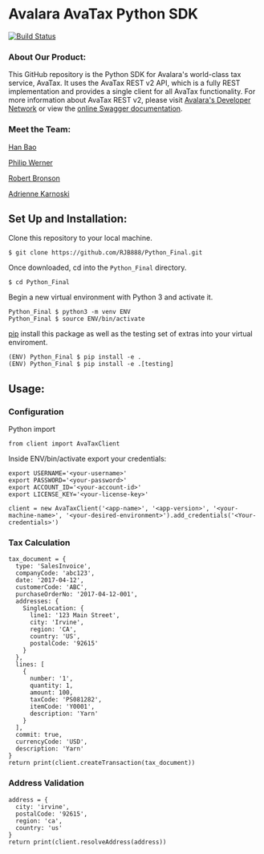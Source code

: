 # Avalara AvaTax Python SDK
[![Build Status](https://travis-ci.org/RJB888/Python_Final.svg?branch=master)](https://travis-ci.org/RJB888/Python_Final)

### About Our Product:
This GitHub repository is the Python SDK for Avalara's world-class tax service, AvaTax.  It uses the AvaTax REST v2 API, which is a fully REST implementation and provides a single client for all AvaTax functionality.  For more information about AvaTax REST v2, please visit [Avalara's Developer Network](http://developer.avalara.com/) or view the [online Swagger documentation](https://sandbox-rest.avatax.com/swagger/ui/index.html).


### **Meet the Team:**

[Han Bao](https://www.linkedin.com/in/hbao2016)

[Philip Werner](https://www.linkedin.com/in/philip-werner-421aa66a)

[Robert Bronson](https://www.linkedin.com/in/robert-bronson)

[Adrienne Karnoski](https://www.linkedin.com/in/adrienne-karnoski)

## **Set Up and Installation:**

Clone this repository to your local machine.
```
$ git clone https://github.com/RJB888/Python_Final.git
```
Once downloaded, cd into the ```Python_Final``` directory.
```
$ cd Python_Final
```
Begin a new virtual environment with Python 3 and activate it.
```
Python_Final $ python3 -m venv ENV
Python_Final $ source ENV/bin/activate
```
[pip](https://pip.pypa.io/en/stable) install this package as well as the testing set of extras into your virtual enviroment.
```
(ENV) Python_Final $ pip install -e .
(ENV) Python_Final $ pip install -e .[testing]
```
## **Usage:**


### **Configuration**

Python import
```
from client import AvaTaxClient
```

Inside ENV/bin/activate export your credentials:
```
export USERNAME='<your-username>'
export PASSWORD='<your-password>'
export ACCOUNT_ID='<your-account-id>'
export LICENSE_KEY='<your-license-key>'

client = new AvaTaxClient('<app-name>', '<app-version>', '<your-machine-name>', '<your-desired-environment>').add_credentials('<Your-credentials>')
```

### **Tax Calculation**
```
tax_document = {
  type: 'SalesInvoice',
  companyCode: 'abc123',
  date: '2017-04-12',
  customerCode: 'ABC',
  purchaseOrderNo: '2017-04-12-001',
  addresses: {
    SingleLocation: {
      line1: '123 Main Street',
      city: 'Irvine',
      region: 'CA',
      country: 'US',
      postalCode: '92615'
    }
  },
  lines: [
    {
      number: '1',
      quantity: 1,
      amount: 100,
      taxCode: 'PS081282',
      itemCode: 'Y0001',
      description: 'Yarn'
    }
  ],
  commit: true,
  currencyCode: 'USD',
  description: 'Yarn'
}
return print(client.createTransaction(tax_document))
```

### **Address Validation**
```
address = {
  city: 'irvine',
  postalCode: '92615',
  region: 'ca',
  country: 'us'
}
return print(client.resolveAddress(address))
```